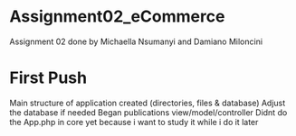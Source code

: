 # Assignment02_eCommerce
Assignment 02 done by Michaella Nsumanyi and Damiano Miloncini

# First Push
Main structure of application created (directories, files & database)
Adjust the database if needed
Began publications view/model/controller
Didnt do the App.php in core yet because i want to study it while i do it later 